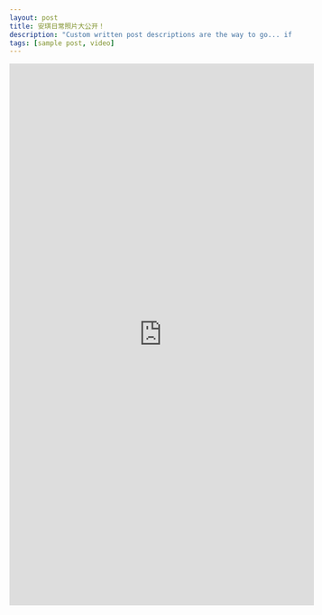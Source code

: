 ```yaml
---
layout: post
title: 安琪日常照片大公开！
description: "Custom written post descriptions are the way to go... if you're not lazy."
tags: [sample post, video]
---
```

<iframe frameborder="0" width="540" height="960" src="http://player.youku.com/embed/XNDE2MjIyODI0OA==" allowfullscreen></iframe>